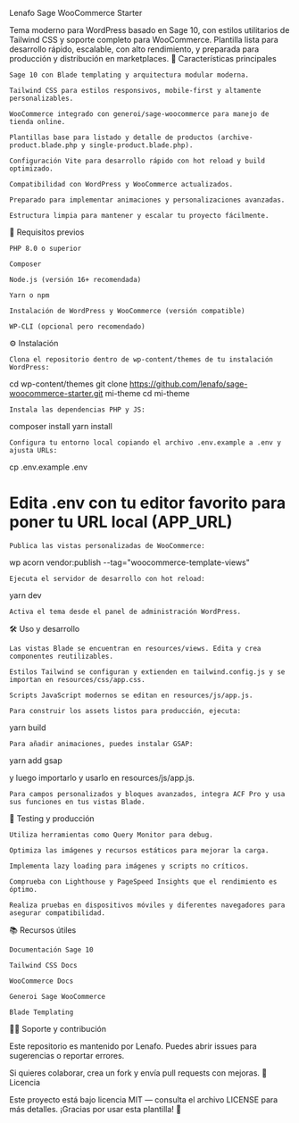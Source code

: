 Lenafo Sage WooCommerce Starter

Tema moderno para WordPress basado en Sage 10, con estilos utilitarios de Tailwind CSS y soporte completo para WooCommerce. Plantilla lista para desarrollo rápido, escalable, con alto rendimiento, y preparada para producción y distribución en marketplaces.
🚀 Características principales

    Sage 10 con Blade templating y arquitectura modular moderna.

    Tailwind CSS para estilos responsivos, mobile-first y altamente personalizables.

    WooCommerce integrado con generoi/sage-woocommerce para manejo de tienda online.

    Plantillas base para listado y detalle de productos (archive-product.blade.php y single-product.blade.php).

    Configuración Vite para desarrollo rápido con hot reload y build optimizado.

    Compatibilidad con WordPress y WooCommerce actualizados.

    Preparado para implementar animaciones y personalizaciones avanzadas.

    Estructura limpia para mantener y escalar tu proyecto fácilmente.

🔧 Requisitos previos

    PHP 8.0 o superior

    Composer

    Node.js (versión 16+ recomendada)

    Yarn o npm

    Instalación de WordPress y WooCommerce (versión compatible)

    WP-CLI (opcional pero recomendado)

⚙️ Instalación

    Clona el repositorio dentro de wp-content/themes de tu instalación WordPress:

cd wp-content/themes
git clone https://github.com/lenafo/sage-woocommerce-starter.git mi-theme
cd mi-theme

    Instala las dependencias PHP y JS:

composer install
yarn install

    Configura tu entorno local copiando el archivo .env.example a .env y ajusta URLs:

cp .env.example .env
# Edita .env con tu editor favorito para poner tu URL local (APP_URL)

    Publica las vistas personalizadas de WooCommerce:

wp acorn vendor:publish --tag="woocommerce-template-views"

    Ejecuta el servidor de desarrollo con hot reload:

yarn dev

    Activa el tema desde el panel de administración WordPress.

🛠️ Uso y desarrollo

    Las vistas Blade se encuentran en resources/views. Edita y crea componentes reutilizables.

    Estilos Tailwind se configuran y extienden en tailwind.config.js y se importan en resources/css/app.css.

    Scripts JavaScript modernos se editan en resources/js/app.js.

    Para construir los assets listos para producción, ejecuta:

yarn build

    Para añadir animaciones, puedes instalar GSAP:

yarn add gsap

y luego importarlo y usarlo en resources/js/app.js.

    Para campos personalizados y bloques avanzados, integra ACF Pro y usa sus funciones en tus vistas Blade.

🧪 Testing y producción

    Utiliza herramientas como Query Monitor para debug.

    Optimiza las imágenes y recursos estáticos para mejorar la carga.

    Implementa lazy loading para imágenes y scripts no críticos.

    Comprueba con Lighthouse y PageSpeed Insights que el rendimiento es óptimo.

    Realiza pruebas en dispositivos móviles y diferentes navegadores para asegurar compatibilidad.

📚 Recursos útiles

    Documentación Sage 10

    Tailwind CSS Docs

    WooCommerce Docs

    Generoi Sage WooCommerce

    Blade Templating

🙋‍♂️ Soporte y contribución

Este repositorio es mantenido por Lenafo. Puedes abrir issues para sugerencias o reportar errores.

Si quieres colaborar, crea un fork y envía pull requests con mejoras.
📄 Licencia

Este proyecto está bajo licencia MIT — consulta el archivo LICENSE para más detalles.
¡Gracias por usar esta plantilla! 🚀
